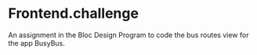 # Frontend.challenge
An assignment in the Bloc Design Program to code the bus routes view for the app BusyBus.
